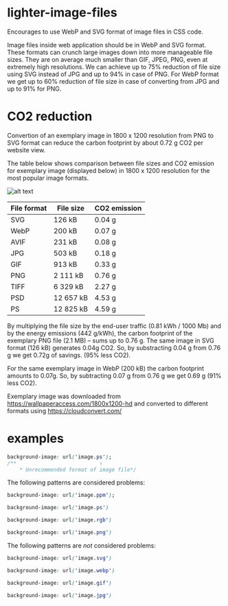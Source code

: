 # lighter-image-files

Encourages to use WebP and SVG format of image files in CSS code.

Image files inside web application should be in WebP and SVG format. These formats can crunch large images down into more manageable file sizes. They are on average much smaller than GIF, JPEG, PNG, even at extremely high resolutions. We can achieve up to 75% reduction of file size using SVG instead of JPG and up to 94% in case of PNG. For WebP format we get up to 60% reduction of file size in case of converting from JPG and up to 91% for PNG.

# CO2 reduction

Convertion of an exemplary image in 1800 x 1200 resolution from PNG to SVG format can reduce the carbon footprint by about 0.72 g CO2 per website view.

The table below shows comparison between file sizes and CO2 emission for exemplary image (displayed below) in 1800 x 1200 resolution for the most popular image formats.

![alt text](https://github.com/ec0lint/ec0lint-style/blob/main/exemplary_image.webp)

| File format | File size | CO2 emission |
|-------------|-----------|--------------|
| SVG         | 126 kB    | 0.04 g       |
| WebP        | 200 kB    | 0.07 g       |
| AVIF        | 231 kB    | 0.08 g       |
| JPG         | 503 kB    | 0.18 g       |
| GIF         | 913 kB    | 0.33 g       |
| PNG         | 2 111 kB  | 0.76 g       |
| TIFF        | 6 329 kB  | 2.27 g       |
| PSD         | 12 657 kB | 4.53 g       |
| PS          | 12 825 kB | 4.59 g       |

By multiplying the file size by the end-user traffic (0.81 kWh / 1000 Mb) and by the energy emissions (442 g/kWh), the carbon footprint of the exemplary PNG file (2.1 MB) – sums up to 0.76 g. The same image in SVG format (126 kB) generates 0.04g CO2. So, by substracting 0.04 g from 0.76 g we get 0.72g of savings. (95% less CO2).

For the same exemplary image in WebP (200 kB) the carbon footprint amounts to 0.07g. So, by subtracting 0.07 g from 0.76 g we get 0.69 g (91% less CO2).

Exemplary image was downloaded from https://wallpaperaccess.com/1800x1200-hd and converted to different formats using https://cloudconvert.com/

# examples

<!-- prettier-ignore -->
```css
background-image: url('image.ps');
/**                           ↑
    * Unrecommended format of image file*/
```

The following patterns are considered problems:

<!-- prettier-ignore -->
```css
background-image: url('image.ppm');
```

<!-- prettier-ignore -->
```css
background-image: url('image.ps')
```

<!-- prettier-ignore -->
```css
background-image: url('image.rgb')
```

<!-- prettier-ignore -->
```css
background-image: url('image.png')
```

The following patterns are _not_ considered problems:

<!-- prettier-ignore -->
```css
background-image: url('image.svg')
```

<!-- prettier-ignore -->
```css
background-image: url('image.webp')
```

<!-- prettier-ignore -->
```css
background-image: url('image.gif')
```

<!-- prettier-ignore -->
```css
background-image: url('image.jpg')
```
